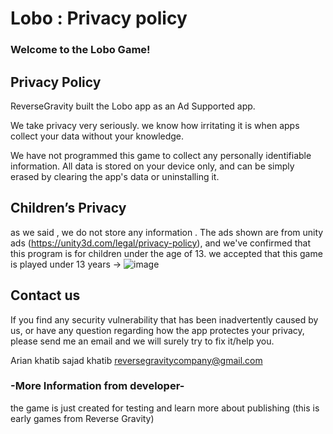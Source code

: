# Lobo : Privacy policy

### Welcome to the Lobo Game!

## **Privacy Policy**

ReverseGravity built the Lobo app as an Ad Supported app.

We take privacy very seriously. we know how irritating it is when apps collect your data without your knowledge.

We have not programmed this game to collect any personally identifiable information. All data is stored on your device only, and can be simply erased by clearing the app's data or uninstalling it.

## **Children’s Privacy**
as we said , we do not store any information .
The ads shown are from unity ads (https://unity3d.com/legal/privacy-policy), and we've confirmed that this program is for children under the age of 13.
we accepted that this game is played under 13 years -> ![image](https://ibb.co/hf7j2wR)

## **Contact us**

If you find any security vulnerability that has been inadvertently caused by us, or have any question regarding how the app protectes your privacy, please send me an email and we will surely try to fix it/help you.

Arian khatib
sajad khatib
reversegravitycompany@gmail.com

### **-More Information from developer-**
the game is just created for testing and learn more about publishing (this is early games from Reverse Gravity)
